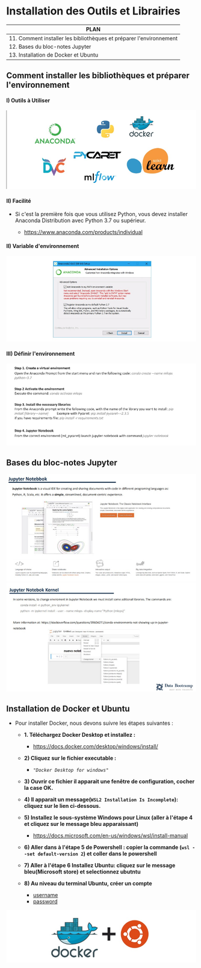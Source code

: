 # Installation des Outils et Librairies

| PLAN                                                                |
|---------------------------------------------------------------------|
| 11. Comment installer les bibliothèques et préparer l'environnement |
| 12. Bases du bloc-notes Jupyter                                     |
| 13. Installation de Docker et Ubuntu                                |


## Comment installer les bibliothèques et préparer l'environnement

#### I) Outils à Utiliser

![Outils](images/image1.jpeg)

#### II) Facilité

+ Si c'est la première fois que vous utilisez Python, vous devez installer Anaconda Distribution avec Python 3.7 ou supérieur.

  + https://www.anaconda.com/products/individual

#### II) Variable d'environnement

![Outils](images/image1a.jpeg)

#### III) Définir l'environnement

![Outils](images/image2.jpeg)

## Bases du bloc-notes Jupyter 

![Outils](images/image1png.png)
![Outils](images/image2.png)


## **Installation de Docker et Ubuntu**

+ Pour installer Docker, nous devons suivre les étapes suivantes :

  + **1. Téléchargez Docker Desktop et installez :**

    + https://docs.docker.com/desktop/windows/install/

  + **2) Cliquez sur le fichier executable :**
    + *`"Docker Desktop for windows"`*

  + **3) Ouvrir ce fichier il apparait une fenêtre de configuration, cocher la case OK.**

  + **4) Il apparait un message(`WSL2 Installation Is Incomplete`): cliquez sur le lien ci-dessous.**

  + **5) Installez le sous-système Windows pour Linux (aller à l'étape 4 et cliquez sur le message bleu apparaissant)**

    + https://docs.microsoft.com/en-us/windows/wsl/install-manual

  + **6) Aller dans à l'étape 5 de Powershell : copier la commande (`wsl --set default-version 2`) et coller dans le powershell**

  + **7) Aller à l'étape 6 Installez Ubuntu: cliquez sur le message bleu(Microsoft store) et selectionnez ubutntu**

  + **8) Au niveau du terminal Ubuntu, créer un compte**
	  + [username](etdata)
	  + [password](1995)
  

![Outils](images/image6.jpeg)